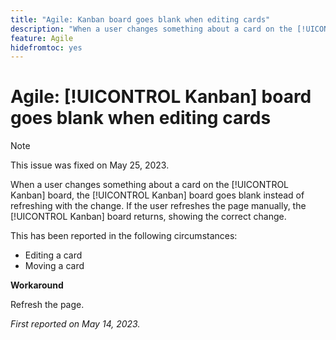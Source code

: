 ```yaml
---
title: "Agile: Kanban board goes blank when editing cards"
description: "When a user changes something about a card on the [!UICONTROL Kanban] board, the [!UICONTROL Kanban] board goes blank instead of refreshing with the change. If the user refreshes the page manually, the [!UICONTROL Kanban] board returns, showing the correct change."
feature: Agile
hidefromtoc: yes
---
```


# Agile: [!UICONTROL Kanban] board goes blank when editing cards

>[!NOTE]
>
>This issue was fixed on May 25, 2023.

When a user changes something about a card on the [!UICONTROL Kanban] board, the [!UICONTROL Kanban] board goes blank instead of refreshing with the change. If the user refreshes the page manually, the [!UICONTROL Kanban] board returns, showing the correct change.

This has been reported in the following circumstances:

* Editing a card
* Moving a card

**Workaround**

Refresh the page.

_First reported on May 14, 2023._


